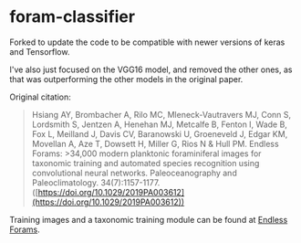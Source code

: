 # foram-classifier

Forked to update the code to be compatible with newer versions of keras and Tensorflow.

I've also just focused on the VGG16 model, and removed the other ones, as that was outperforming the other models in the original paper.


Original citation: 

>    Hsiang AY, Brombacher A, Rilo MC, Mleneck-Vautravers MJ, Conn S, Lordsmith S, Jentzen A, Henehan MJ, Metcalfe B, Fenton I, Wade B, Fox L, Meilland J, Davis CV, Baranowski U, Groeneveld J, Edgar KM, Movellan A, Aze T, Dowsett H, Miller G, Rios N & Hull PM. Endless Forams: >34,000 modern planktonic foraminiferal images for taxonomic training and automated species recognition using convolutional neural networks. Paleoceanography and Paleoclimatology. 34(7):1157-1177. ([https://doi.org/10.1029/2019PA003612](https://doi.org/10.1029/2019PA003612))


Training images and a taxonomic training module can be found at [Endless Forams](http://www.endlessforams.org).
